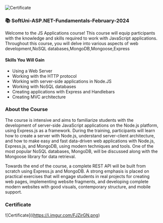 <img src="(https://i.imgur.com/FJZirGN.png" alt="Certificate"/>

### 📚 SoftUni-ASP.NET-Fundamentals-February-2024

Welcome to the JS Applications course! This course will equip participants with the knowledge and skills required to work with JavaScript applications. Throughout this course, you will delve into various aspects of web development,NoSQL databases,MongoDB,Mongoose,Express

#### Skills You Will Gain

- Using a Web Server
- Working with the HTTP protocol
- Working with server-side applications in Node.JS
- Working with NoSQL databases
- Creating applications with Express and Handlebars
- Creating MVC architecture

### About the Course

The course is intensive and aims to familiarize students with the development of server-side JavaScript applications on the Node.js platform, using Express.js as a framework. During the training, participants will learn how to create a server with Node.js, understand server-client architecture, and how to make easy and fast data-driven web applications with Node.js, Express.js, and MongoDB, using modern techniques and tools. One of the most popular NoSQL databases, MongoDB, will be discussed along with the Mongoose library for data retrieval.

Towards the end of the course, a complete REST API will be built from scratch using Express.js and MongoDB. A strong emphasis is placed on practical exercises that will engage students in real projects for creating web pages, implementing website fragments, and developing complete modern websites with good visuals, contemporary structure, and mobile support.

### Certificate

![Certificate]((https://i.imgur.com/FJZirGN.png)
